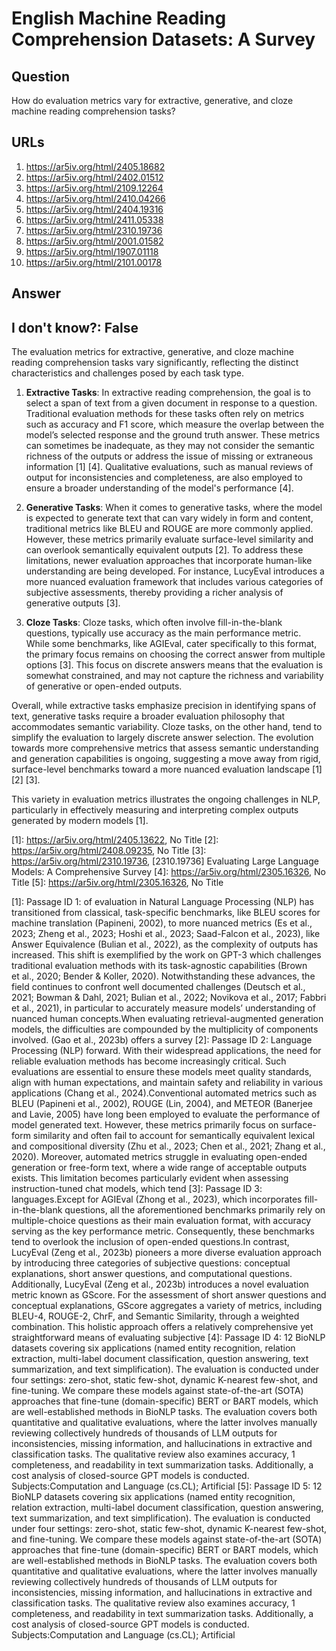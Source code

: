 # English Machine Reading Comprehension Datasets: A Survey

## Question

How do evaluation metrics vary for extractive, generative, and cloze machine reading comprehension tasks?

## URLs

1. https://ar5iv.org/html/2405.18682
2. https://ar5iv.org/html/2402.01512
3. https://ar5iv.org/html/2109.12264
4. https://ar5iv.org/html/2410.04266
5. https://ar5iv.org/html/2404.19316
6. https://ar5iv.org/html/2411.05338
7. https://ar5iv.org/html/2310.19736
8. https://ar5iv.org/html/2001.01582
9. https://ar5iv.org/html/1907.01118
10. https://ar5iv.org/html/2101.00178

## Answer

## I don't know?: False

The evaluation metrics for extractive, generative, and cloze machine reading comprehension tasks vary significantly, reflecting the distinct characteristics and challenges posed by each task type.

1. **Extractive Tasks**: In extractive reading comprehension, the goal is to select a span of text from a given document in response to a question. Traditional evaluation methods for these tasks often rely on metrics such as accuracy and F1 score, which measure the overlap between the model’s selected response and the ground truth answer. These metrics can sometimes be inadequate, as they may not consider the semantic richness of the outputs or address the issue of missing or extraneous information [1] [4]. Qualitative evaluations, such as manual reviews of output for inconsistencies and completeness, are also employed to ensure a broader understanding of the model's performance [4].

2. **Generative Tasks**: When it comes to generative tasks, where the model is expected to generate text that can vary widely in form and content, traditional metrics like BLEU and ROUGE are more commonly applied. However, these metrics primarily evaluate surface-level similarity and can overlook semantically equivalent outputs [2]. To address these limitations, newer evaluation approaches that incorporate human-like understanding are being developed. For instance, LucyEval introduces a more nuanced evaluation framework that includes various categories of subjective assessments, thereby providing a richer analysis of generative outputs [3]. 

3. **Cloze Tasks**: Cloze tasks, which often involve fill-in-the-blank questions, typically use accuracy as the main performance metric. While some benchmarks, like AGIEval, cater specifically to this format, the primary focus remains on choosing the correct answer from multiple options [3]. This focus on discrete answers means that the evaluation is somewhat constrained, and may not capture the richness and variability of generative or open-ended outputs.

Overall, while extractive tasks emphasize precision in identifying spans of text, generative tasks require a broader evaluation philosophy that accommodates semantic variability. Cloze tasks, on the other hand, tend to simplify the evaluation to largely discrete answer selection. The evolution towards more comprehensive metrics that assess semantic understanding and generation capabilities is ongoing, suggesting a move away from rigid, surface-level benchmarks toward a more nuanced evaluation landscape [1] [2] [3]. 

This variety in evaluation metrics illustrates the ongoing challenges in NLP, particularly in effectively measuring and interpreting complex outputs generated by modern models [1].

[1]: https://ar5iv.org/html/2405.13622, No Title
[2]: https://ar5iv.org/html/2408.09235, No Title
[3]: https://ar5iv.org/html/2310.19736, [2310.19736] Evaluating Large Language Models: A Comprehensive Survey
[4]: https://ar5iv.org/html/2305.16326, No Title
[5]: https://ar5iv.org/html/2305.16326, No Title

[1]: Passage ID 1: of evaluation in Natural Language Processing (NLP) has transitioned from classical, task-specific benchmarks, like BLEU scores for machine translation (Papineni, 2002), to more nuanced metrics (Es et al., 2023; Zheng et al., 2023; Hoshi et al., 2023; Saad-Falcon et al., 2023), like Answer Equivalence (Bulian et al., 2022), as the complexity of outputs has increased. This shift is exemplified by the work on GPT-3 which challenges traditional evaluation methods with its task-agnostic capabilities (Brown et al., 2020; Bender & Koller, 2020). Notwithstanding these advances, the field continues to confront well documented challenges (Deutsch et al., 2021; Bowman & Dahl, 2021; Bulian et al., 2022; Novikova et al., 2017; Fabbri et al., 2021), in particular to accurately measure models’ understanding of nuanced human concepts.When evaluating retrieval-augmented generation models, the difficulties are compounded by the multiplicity of components involved. (Gao et al., 2023b) offers a survey
[2]: Passage ID 2: Language Processing (NLP) forward. With their widespread applications, the need for reliable evaluation methods has become increasingly critical. Such evaluations are essential to ensure these models meet quality standards, align with human expectations, and maintain safety and reliability in various applications (Chang et al., 2024).Conventional automated metrics such as BLEU (Papineni et al., 2002), ROUGE (Lin, 2004), and METEOR (Banerjee and Lavie, 2005) have long been employed to evaluate the performance of model generated text. However, these metrics primarily focus on surface-form similarity and often fail to account for semantically equivalent lexical and compositional diversity (Zhu et al., 2023; Chen et al., 2021; Zhang et al., 2020). Moreover, automated metrics struggle in evaluating open-ended generation or free-form text, where a wide range of acceptable outputs exists. This limitation becomes particularly evident when assessing instruction-tuned chat models, which tend
[3]: Passage ID 3: languages.Except for AGIEval (Zhong et al., 2023), which incorporates fill-in-the-blank questions, all the aforementioned benchmarks primarily rely on multiple-choice questions as their main evaluation format, with accuracy serving as the key performance metric. Consequently, these benchmarks tend to overlook the inclusion of open-ended questions.In contrast, LucyEval (Zeng et al., 2023b) pioneers a more diverse evaluation approach by introducing three categories of subjective questions: conceptual explanations, short answer questions, and computational questions. Additionally, LucyEval (Zeng et al., 2023b) introduces a novel evaluation metric known as GScore. For the assessment of short answer questions and conceptual explanations, GScore aggregates a variety of metrics, including BLEU-4, ROUGE-2, ChrF, and Semantic Similarity, through a weighted combination. This holistic approach offers a relatively comprehensive yet straightforward means of evaluating subjective
[4]: Passage ID 4: 12 BioNLP datasets covering six applications (named entity recognition, relation extraction, multi-label document classification, question answering, text summarization, and text simplification). The evaluation is conducted under four settings: zero-shot, static few-shot, dynamic K-nearest few-shot, and fine-tuning. We compare these models against state-of-the-art (SOTA) approaches that fine-tune (domain-specific) BERT or BART models, which are well-established methods in BioNLP tasks. The evaluation covers both quantitative and qualitative evaluations, where the latter involves manually reviewing collectively hundreds of thousands of LLM outputs for inconsistencies, missing information, and hallucinations in extractive and classification tasks. The qualitative review also examines accuracy, 1 completeness, and readability in text summarization tasks. Additionally, a cost analysis of closed-source GPT models is conducted. Subjects:Computation and Language (cs.CL); Artificial
[5]: Passage ID 5: 12 BioNLP datasets covering six applications (named entity recognition, relation extraction, multi-label document classification, question answering, text summarization, and text simplification). The evaluation is conducted under four settings: zero-shot, static few-shot, dynamic K-nearest few-shot, and fine-tuning. We compare these models against state-of-the-art (SOTA) approaches that fine-tune (domain-specific) BERT or BART models, which are well-established methods in BioNLP tasks. The evaluation covers both quantitative and qualitative evaluations, where the latter involves manually reviewing collectively hundreds of thousands of LLM outputs for inconsistencies, missing information, and hallucinations in extractive and classification tasks. The qualitative review also examines accuracy, 1 completeness, and readability in text summarization tasks. Additionally, a cost analysis of closed-source GPT models is conducted. Subjects:Computation and Language (cs.CL); Artificial